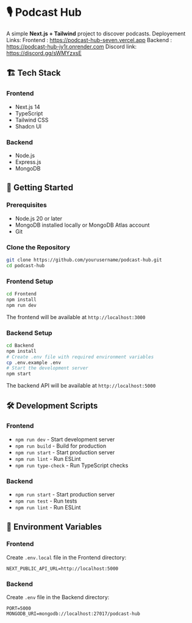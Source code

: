 # 🎙️ Podcast Hub

A simple **Next.js + Tailwind** project to discover podcasts.
Deployement Links:
Frontend : https://podcast-hub-seven.vercel.app
Backend : https://podcast-hub-jy1r.onrender.com
Discord link: https://discord.gg/sWMYzxsE

## 🏗️ Tech Stack

### Frontend
- Next.js 14
- TypeScript
- Tailwind CSS
- Shadcn UI

### Backend
- Node.js
- Express.js
- MongoDB

## 🚀 Getting Started

### Prerequisites
- Node.js 20 or later
- MongoDB installed locally or MongoDB Atlas account
- Git

### Clone the Repository
```bash
git clone https://github.com/yourusername/podcast-hub.git
cd podcast-hub
```

### Frontend Setup
```bash
cd Frontend
npm install
npm run dev
```
The frontend will be available at `http://localhost:3000`

### Backend Setup
```bash
cd Backend
npm install
# Create .env file with required environment variables
cp .env.example .env
# Start the development server
npm start
```
The backend API will be available at `http://localhost:5000`

## 🛠️ Development Scripts

### Frontend
- `npm run dev` - Start development server
- `npm run build` - Build for production
- `npm run start` - Start production server
- `npm run lint` - Run ESLint
- `npm run type-check` - Run TypeScript checks

### Backend
- `npm run start` - Start production server
- `npm run test` - Run tests
- `npm run lint` - Run ESLint

## 📝 Environment Variables

### Frontend
Create `.env.local` file in the Frontend directory:
```env
NEXT_PUBLIC_API_URL=http://localhost:5000
```

### Backend
Create `.env` file in the Backend directory:
```env
PORT=5000
MONGODB_URI=mongodb://localhost:27017/podcast-hub
```


